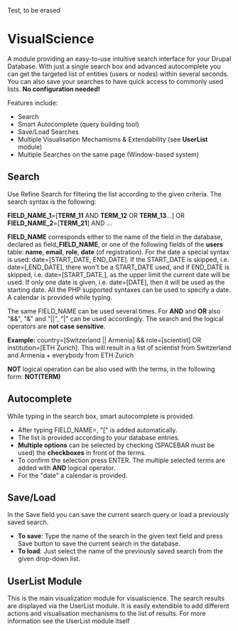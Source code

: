 Test, to be erased
# VisualScience

A module providing an easy-to-use intuitive search interface for your Drupal Database. With just a single search box and advanced autocomplete you can get the targeted list of entities (users or nodes) within several seconds. You can also save your searches to have quick access to commonly used lists. **No configuration needed!**

Features include:
+	Search
+	Smart Autocomplete (query building tool)
+	Save/Load Searches
+	Multiple Visualisation Mechamisms & Extendability (see **UserList** module)
+	Multiple Searches on the same page (Window-based system)

## Search

Use Refine Search for filtering the list according to the given criteria. The search syntax is the following:

**FIELD_NAME_1**=[**TERM_11** AND **TERM_12** OR **TERM_13**...] OR **FIELD_NAME_2**=[**TERM_21**] AND ...

**FIELD_NAME** corresponds either to the name of the field in the database, declared as field_**FIELD_NAME**, or one of the following fields of the **users** table: **name**, **email**, **role**, **date** (of registration). For the date a special syntax is used: date=[START_DATE, END_DATE]. If the START_DATE is skipped, i.e. date=[,END_DATE], there won't be a START_DATE used, and if END_DATE is skipped, i.e. date=[START_DATE,], as the upper limit the current date will be used. If only one date is given, i.e. date=[DATE], then it will be used as the starting date. All the PHP supported syntaxes can be used to specify a date. A calendar is provided while typing.

The same FIELD_NAME can be used several times. For **AND** and **OR** also "&&", "&" and "||", "|" can be used accordingly. The search and the logical operators are **not case sensitive**. 

**Example:** country=[Switzerland || Armenia] && role=[scientist] OR institution=[ETH Zurich]. 
This will result in a list of scientist from Switzerland and Armenia + everybody from ETH Zurich  

**NOT** logical operation can be also used with the terms, in the following form: **NOT(TERM)** 

## Autocomplete

While typing in the search box, smart autocomplete is provided. 
+	After typing FIELD_NAME=, "[" is added automatically. 
+	The list is provided according to your database entries. 
+	**Multiple options** can be selected by checking (SPACEBAR must be used) the **checkboxes** in front of the terms. 
+	To confirm the selection press ENTER. The multiple selected terms are added with **AND** logical operator. 
+	For the "date" a calendar is provided.


## Save/Load
In the Save field you can save the current search query or load a previously saved search. 
+	**To save**: Type the name of the search in the given text field and press Save button to save the current search in the database. 
+	**To load**: Just select the name of the previously saved search from the given drop-down list.


## UserList Module
This is the main visualization module for visualscience. The search results are displayed via the UserList module. It is easily extendible to add different actions and visualisation mechanisms to the list of results. For more information see the UserList module itself
